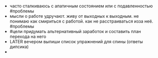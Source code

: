 - часто сталкиваюсь с апатичным состоянием или с подавленностью #проблемы
- мысли о работе удручают. живу от выходных к выходным. не понимаю как смириться с работой. как не расстраиваться изза неё. #проблемы
- #цели придумать альтернативный заработок и составить план перехода на него
- LATER вечером выпиши список упражнений для спины (ответы дипсика)
-